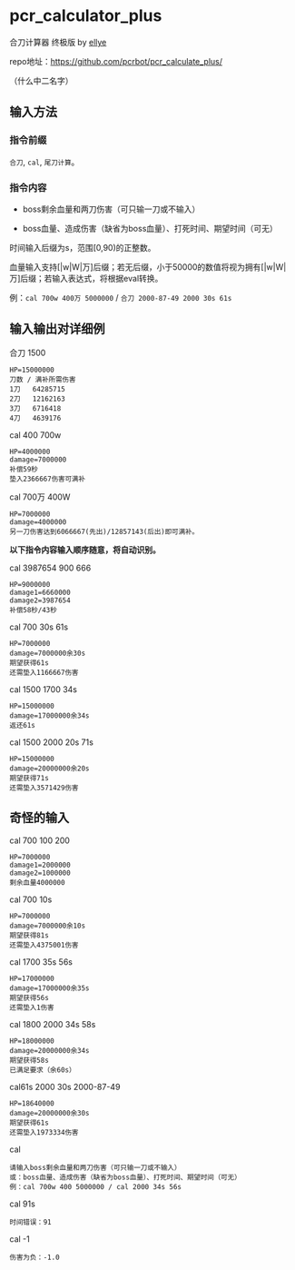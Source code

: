 # pcr_calculator_plus
合刀计算器 终极版 by [ellye](https://github.com/watermellye)

repo地址：https://github.com/pcrbot/pcr_calculate_plus/

（什么中二名字）

## 输入方法

### 指令前缀
```合刀```, ```cal```, ```尾刀计算```。

### 指令内容
- boss剩余血量和两刀伤害（可只输一刀或不输入）

- boss血量、造成伤害（缺省为boss血量）、打死时间、期望时间（可无）

时间输入后缀为s，范围[0,90)的正整数。

血量输入支持[|w|W|万]后缀；若无后缀，小于50000的数值将视为拥有[|w|W|万]后缀；若输入表达式，将根据eval转换。

例：```cal 700w 400万 5000000``` / ```合刀 2000-87-49 2000 30s 61s```



## 输入输出对详细例
合刀 1500
```
HP=15000000
刀数 / 满补所需伤害
1刀 	 64285715
2刀 	 12162163
3刀 	 6716418
4刀 	 4639176
```

cal 400 700w
```
HP=4000000
damage=7000000
补偿59秒
垫入2366667伤害可满补
```

cal 700万 400W
```
HP=7000000
damage=4000000
另一刀伤害达到6066667(先出)/12857143(后出)即可满补。
```

**以下指令内容输入顺序随意，将自动识别。**

cal 3987654 900 666
```
HP=9000000
damage1=6660000
damage2=3987654
补偿58秒/43秒
```

cal 700 30s 61s
```
HP=7000000
damage=7000000余30s
期望获得61s
还需垫入1166667伤害
```

cal 1500 1700 34s
```
HP=15000000
damage=17000000余34s
返还61s
```

cal 1500 2000 20s 71s
```
HP=15000000
damage=20000000余20s
期望获得71s
还需垫入3571429伤害
```

## 奇怪的输入
cal 700 100 200
```
HP=7000000
damage1=2000000
damage2=1000000
剩余血量4000000
```

cal 700 10s
```
HP=7000000
damage=7000000余10s
期望获得81s
还需垫入4375001伤害
```

cal 1700 35s 56s
```
HP=17000000
damage=17000000余35s
期望获得56s
还需垫入1伤害
```

cal 1800 2000 34s 58s
```
HP=18000000
damage=20000000余34s
期望获得58s
已满足要求（余60s）
```

cal61s 2000 30s 2000-87-49
```
HP=18640000
damage=20000000余30s
期望获得61s
还需垫入1973334伤害
```

cal
```
请输入boss剩余血量和两刀伤害（可只输一刀或不输入）
或：boss血量、造成伤害（缺省为boss血量）、打死时间、期望时间（可无）
例：cal 700w 400 5000000 / cal 2000 34s 56s
```

cal 91s
```
时间错误：91
```

cal -1
```
伤害为负：-1.0
```
